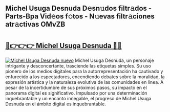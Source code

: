## Michel Usuga Desnuda D𝚎sn𝚞dos filtr𝚊dos - Parts-Bpa Vid𝚎os f𝚘tos - N𝚞evas filtr𝚊ciones atr𝚊ctivas OMvZB

# <h2><a href="http://mb0hlmj.tromn.icu/?c=Michel+Usuga+Desnuda">🔗👉👉👉 Michel Usuga Desnuda 🔗🔗</a></h2>

[![Michel Usuga Desnuda nuevo](https://i.imgur.com/pEAQMta.gif)](http://mb0hlmj.tromn.icu/?c=Michel+Usuga+Desnuda)
Michel Usuga Desnuda, un personaje intrigante y desconcertante, trasciende las etiquetas simples. Su uso pionero de los medios digitales para la autorrepresentación ha cautivado y enfurecido a los espectadores, encendiendo debates sobre la moralidad, la expresión artística y la naturaleza evolutiva de las comunidades en línea. A pesar de la incertidumbre de sus próximos pasos, su impacto en el panorama digital es significativo. Impulsado por una determinación inquebrantable y un encanto innegable, el progreso de Michel Usuga Desnuda en el ámbito digital es inquebrantable.
